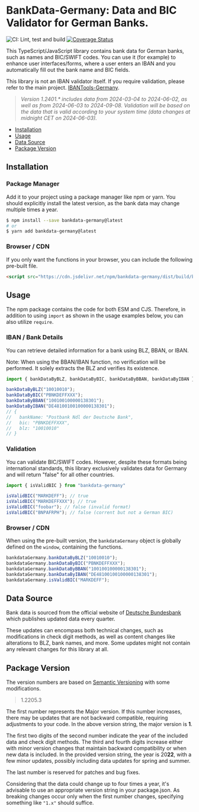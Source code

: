# BankData-Germany: Data and BIC Validator for German Banks.

![CI: Lint, test and build](https://github.com/baumerdev/bankdata-germany/workflows/Lint,%20test%20and%20build/badge.svg?branch=main)
[![Coverage Status](https://coveralls.io/repos/github/baumerdev/bankdata-germany/badge.svg?branch=main)](https://coveralls.io/github/baumerdev/bankdata-germany?branch=main)

This TypeScript/JavaScript library contains bank data for German banks, such
as names and BIC/SWIFT codes. You can use it (for example) to enhance user
interfaces/forms, where a user enters an IBAN and you automatically fill out
the bank name and BIC fields.

This library is not an IBAN validator itself. If you require validation,
please refer to the main project. [IBANTools-Germany](https://baumerdev.github.io/ibantools-germany/).

> _Version 1.2401.* includes data from 2024-03-04 to 2024-06-02, as well as from 2024-06-03 to 2024-09-08. Validation will be based on the data that is valid according to your system time (data changes at midnight CET on 2024-06-03)._

* [Installation](#installation)
* [Usage](#usage)
* [Data Source](#data-source)
* [Package Version](#package-version)

## Installation

### Package Manager

Add it to your project using a package manager like npm or yarn. You should
explicitly install the latest version, as the bank data may change multiple
times a year.

```sh
$ npm install --save bankdata-germany@latest
# or
$ yarn add bankdata-germany@latest
```

### Browser / CDN

If you only want the functions in your browser, you can include the following
pre-built file.

```html
<script src="https://cdn.jsdelivr.net/npm/bankdata-germany/dist/build/browser.js"></script>
```

## Usage

The npm package contains the code for both ESM and CJS. Therefore, in addition
to using `import` as shown in the usage examples below, you can also utilize
`require`.

### IBAN / Bank Details

You can retrieve detailed information for a bank using BLZ, BBAN, or IBAN.

Note: When using the BBAN/IBAN function, no verification will be performed. It
solely extracts the BLZ and verifies its existence.

```javascript
import { bankDataByBLZ, bankDataByBIC, bankDataByBBAN, bankDataByIBAN } from "bankdata-germany"

bankDataByBLZ("10010010");
bankDataByBIC("PBNKDEFFXXX");
bankDataByBBAN("100100100000138301");
bankDataByIBAN("DE48100100100000138301");
// {
//   bankName: "Postbank Ndl der Deutsche Bank",
//   bic: "PBNKDEFFXXX",
//   blz: "10010010"
// }
```

### Validation

You can validate BIC/SWIFT codes. However, despite these formats being
international standards, this library exclusively validates data for Germany
and will return "false" for all other countries.

```javascript
import { isValidBIC } from "bankdata-germany"

isValidBIC("MARKDEFF"); // true
isValidBIC("MARKDEFFXXX"); // true
isValidBIC("foobar"); // false (invalid format)
isValidBIC("BNPAFRPH"); // false (corrent but not a German BIC)
```

### Browser / CDN

When using the pre-built version, the `bankdataGermany` object is globally
defined on the `window`, containing the functions.

```javascript
bankdataGermany.bankDataByBLZ("10010010");
bankdataGermany.bankDataByBIC("PBNKDEFFXXX");
bankdataGermany.bankDataByBBAN("100100100000138301");
bankdataGermany.bankDataByIBAN("DE48100100100000138301");
bankdataGermany.isValidBIC("MARKDEFF");
```

## Data Source

Bank data is sourced from the official website of
[Deutsche Bundesbank](https://www.bundesbank.de/en/tasks/payment-systems/services/bank-sort-codes/download-bank-sort-codes-626218)
which publishes updated data every quarter.

These updates can encompass both technical changes, such as modifications in
check digit methods, as well as content changes like alterations to BLZ, bank
names, and more. Some updates might not contain any relevant changes for this
library at all.

## Package Version

The version numbers are based on [Semantic Versioning](https://semver.org/)
with some modifications.

> 1.2205.3

The first number represents the Major version. If this number increases, there
may be updates that are not backward compatible, requiring adjustments to your
code. In the above version string, the major version is **1**.

The first two digits of the second number indicate the year of the included data
and check digit methods. The third and fourth digits increase either with minor
version changes that maintain backward compatibility or when new data is
included. In the provided version string, the year is 20**22**, with a few minor
updates, possibly including data updates for spring and summer.

The last number is reserved for patches and bug fixes.

Considering that the data could change up to four times a year, it's advisable
to use an appropriate version string in your package.json. As breaking changes
occur only when the first number changes, specifying something like `"1.x"`
should suffice.
